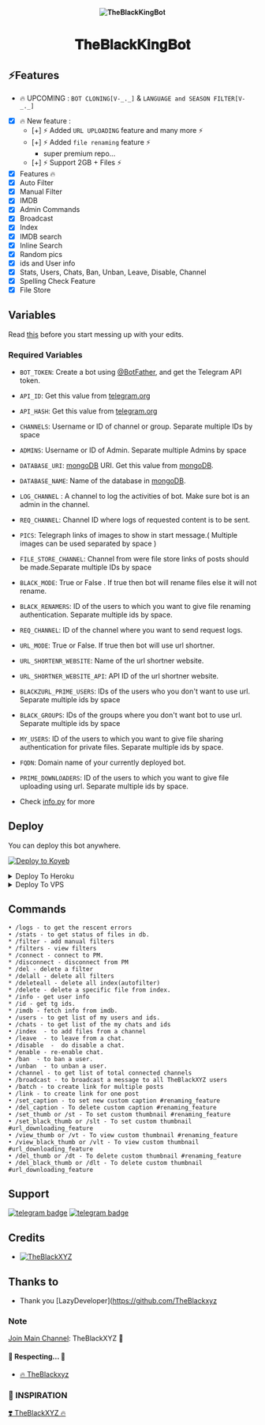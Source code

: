 <p align="center">
  <img src="https://graph.org/file/f46ede8e1425377641e92.jpg" alt="𝐓𝐡𝐞𝐁𝐥𝐚𝐜𝐤𝐊𝐢𝐧𝐠𝐁𝐨𝐭">
</p>
<h1 align="center">
  <b> 𝐓𝐡𝐞𝐁𝐥𝐚𝐜𝐤𝐊𝐢𝐧𝐠𝐁𝐨𝐭 </b>
</h1>

## ⚡️Features
- 🔥 UPCOMING : `BOT CLONING[V-_._]` & `LANGUAGE and SEASON FILTER[V-_._]`
- [x] 🔥 New feature :
    - [+] ⚡️ Added `URL UPLOADING` feature and many more  ⚡️
    - [+] ⚡️ Added `file renaming` feature ⚡️
      - super premium repo...
    - [+] ⚡️ Support 2GB + Files ⚡️
- [x] Features 🔥
- [x] Auto Filter
- [x] Manual Filter
- [x] IMDB
- [x] Admin Commands
- [x] Broadcast
- [x] Index
- [x] IMDB search
- [x] Inline Search
- [x] Random pics
- [x] ids and User info 
- [x] Stats, Users, Chats, Ban, Unban, Leave, Disable, Channel
- [x] Spelling Check Feature
- [x] File Store

## Variables

Read [this](https://telegram.dog/TheBlackXYZBotz) before you start messing up with your edits.

### Required Variables
* `BOT_TOKEN`: Create a bot using [@BotFather](https://telegram.dog/BotFather), and get the Telegram API token.
* `API_ID`: Get this value from [telegram.org](https://my.telegram.org/apps)
* `API_HASH`: Get this value from [telegram.org](https://my.telegram.org/apps)
* `CHANNELS`: Username or ID of channel or group. Separate multiple IDs by space
* `ADMINS`: Username or ID of Admin. Separate multiple Admins by space
* `DATABASE_URI`: [mongoDB](https://www.mongodb.com) URI. Get this value from [mongoDB](https://www.mongodb.com).
* `DATABASE_NAME`: Name of the database in [mongoDB](https://www.mongodb.com).
* `LOG_CHANNEL` : A channel to log the activities of bot. Make sure bot is an admin in the channel.
* `REQ_CHANNEL`: Channel ID where logs of requested content is to be sent.
* `PICS`: Telegraph links of images to show in start message.( Multiple images can be used separated by space )
* `FILE_STORE_CHANNEL`: Channel from were file store links of posts should be made.Separate multiple IDs by space
* `BLACK_MODE`: True or False . If true then bot will rename files else it will not rename.
* `BLACK_RENAMERS`: ID of the users to which you want to give file renaming authentication. Separate multiple ids by space.
* `REQ_CHANNEL`: ID of the channel where you want to send request logs.
* `URL_MODE`: True or False. If true then bot will use url shortner.
* `URL_SHORTENR_WEBSITE`: Name of the url shortner website.
* `URL_SHORTNER_WEBSITE_API`: API ID of the url shortner website.
* `BLACKZURL_PRIME_USERS`: IDs of the users who you don't want to use url. Separate multiple ids by space
* `BLACK_GROUPS`: IDs of the groups where you don't want bot to use url. Separate multiple ids by space
* `MY_USERS`: ID of the users to which you want to give file sharing authentication for private files. Separate multiple ids by space.
* `FQDN`: Domain name of your currently deployed bot.
* `PRIME_DOWNLOADERS`: ID of the users to which you want to give file uploading using url. Separate multiple ids by space.


* Check [info.py](https://github.com/LazyDeveloperr/LazyPrincess/blob/master/info.py) for more


## Deploy
You can deploy this bot anywhere.


<a target="_blank" href="https://app.koyeb.com/deploy?type=git&repository=github.com/LazyDeveloperr/LazyPrincess&branch=master&name=lazyprincessbot"><img alt="Deploy to Koyeb" src="https://binbashbanana.github.io/deploy-buttons/buttons/remade/koyeb.svg"></a>


<details><summary>Deploy To Heroku</summary>
<p>
<br>
<a href="https://heroku.com/deploy?template=https://github.com/LazyDeveloperr/LazyPrincess">
  <img src="https://www.herokucdn.com/deploy/button.svg" alt="Deploy">
</a>
</p>
</details>

<details><summary>Deploy To VPS</summary>
<p>
<pre>
git clone https://github.com/LazyDeveloperr/LazyPrincess
# Install Packages
pip3 install -U -r requirements.txt
Edit info.py with variables as given below then run bot
python3 bot.py
</pre>
</p>
</details>


## Commands
```
• /logs - to get the rescent errors
• /stats - to get status of files in db.
* /filter - add manual filters
* /filters - view filters
* /connect - connect to PM.
* /disconnect - disconnect from PM
* /del - delete a filter
* /delall - delete all filters
* /deleteall - delete all index(autofilter)
* /delete - delete a specific file from index.
* /info - get user info
* /id - get tg ids.
* /imdb - fetch info from imdb.
• /users - to get list of my users and ids.
• /chats - to get list of the my chats and ids 
• /index  - to add files from a channel
• /leave  - to leave from a chat.
• /disable  -  do disable a chat.
* /enable - re-enable chat.
• /ban  - to ban a user.
• /unban  - to unban a user.
• /channel - to get list of total connected channels
• /broadcast - to broadcast a message to all TheBlackXYZ users
• /batch - to create link for multiple posts
• /link - to create link for one post
• /set_caption - to set new custom caption #renaming_feature
• /del_caption - To delete custom caption #renaming_feature
• /set_thumb or /st - To set custom thumbnail #renaming_feature
• /set_black_thumb or /slt - To set custom thumbnail #url_downloading_feature
• /view_thumb or /vt - To view custom thumbnail #renaming_feature
• /view_black_thumb or /vlt - To view custom thumbnail #url_downloading_feature
• /del_thumb or /dt - To delete custom thumbnail #renaming_feature
• /del_black_thumb or /dlt - To delete custom thumbnail #url_downloading_feature

```
## Support
[![telegram badge](https://img.shields.io/badge/Telegram-Group-30302f?style=flat&logo=telegram)](https://telegram.dog/TheBlackXYZBotz)
[![telegram badge](https://img.shields.io/badge/Telegram-Channel-30302f?style=flat&logo=telegram)](https://telegram.dog/TheBlackXYZ)

## Credits 
* [![TheBlackXYZ](https://img.shields.io/static/v1?label=𝐓𝐡𝐞𝐁𝐥𝐚𝐜𝐤𝐊𝐢𝐧𝐠𝐁𝐨𝐭&message=devs&color=critical)](https://telegram.dog/TheBlackXYZ)


## Thanks to 
 - Thank you [LazyDeveloper](https://github.com/TheBlackxyz
 
### Note

[Join Main Channel](https://telegram.dog/TheBlackXYZ): TheBlackXYZ 🎁



#### 🧡 Respecting... 🧡
- [🔥 TheBlackxyz](https://github.com/TheBlackxyz) 

### 🤩 INSPIRATION
<a href="https://telegram.dog/TheBlackXYZ">
   <p>❣️ TheBlackXYZ 🔥</p>
</a>

